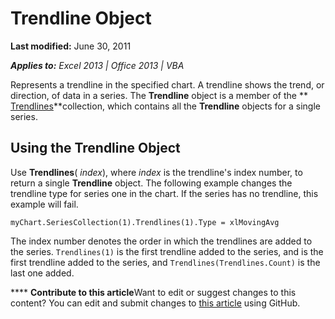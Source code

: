 
# Trendline Object

 **Last modified:** June 30, 2011

 _**Applies to:** Excel 2013 | Office 2013 | VBA_

Represents a trendline in the specified chart. A trendline shows the trend, or direction, of data in a series. The  **Trendline** object is a member of the ** [Trendlines](4b12461a-65a2-c535-e98d-ff68ffa5919c.md)**collection, which contains all the  **Trendline** objects for a single series.


## Using the Trendline Object

Use  **Trendlines**( _index_), where  _index_ is the trendline's index number, to return a single **Trendline** object. The following example changes the trendline type for series one in the chart. If the series has no trendline, this example will fail.


```
myChart.SeriesCollection(1).Trendlines(1).Type = xlMovingAvg
```

The index number denotes the order in which the trendlines are added to the series.  `Trendlines(1)` is the first trendline added to the series, and is the first trendline added to the series, and `Trendlines(Trendlines.Count)` is the last one added.


****   **Contribute to this article**Want to edit or suggest changes to this content? You can edit and submit changes to  [this article](https://github.com/jhershey00/VBA_Excel_Test/OpenXMLCon/articles/227bc97a-1bdf-f90b-9bef-f9f611c643af.md) using GitHub.

